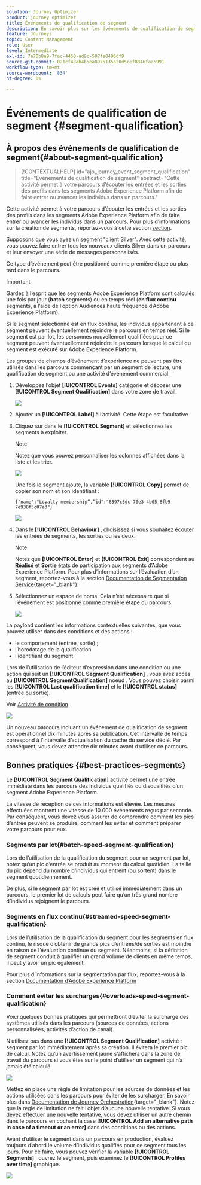 ```yaml
---
solution: Journey Optimizer
product: journey optimizer
title: Événements de qualification de segment
description: En savoir plus sur les événements de qualification de segment
feature: Journeys
topic: Content Management
role: User
level: Intermediate
exl-id: 7e70b8a9-7fac-4450-ad9c-597fe0496df9
source-git-commit: 021cf48ab4b5ea8975135a20d5cef8846faa5991
workflow-type: tm+mt
source-wordcount: '834'
ht-degree: 0%

---
```


# Événements de qualification de segment {#segment-qualification}

## À propos des événements de qualification de segment{#about-segment-qualification}

>[!CONTEXTUALHELP]
>id="ajo_journey_event_segment_qualification"
>title="Événements de qualification de segment"
>abstract="Cette activité permet à votre parcours d’écouter les entrées et les sorties des profils dans les segments Adobe Experience Platform afin de faire entrer ou avancer les individus dans un parcours."

Cette activité permet à votre parcours d’écouter les entrées et les sorties des profils dans les segments Adobe Experience Platform afin de faire entrer ou avancer les individus dans un parcours. Pour plus d’informations sur la création de segments, reportez-vous à cette section [section](../segment/about-segments.md).

Supposons que vous ayez un segment &quot;client Silver&quot;. Avec cette activité, vous pouvez faire entrer tous les nouveaux clients Silver dans un parcours et leur envoyer une série de messages personnalisés.

Ce type d’événement peut être positionné comme première étape ou plus tard dans le parcours.

>[!IMPORTANT]
>
>Gardez à l’esprit que les segments Adobe Experience Platform sont calculés une fois par jour (**batch** segments) ou en temps réel (**en flux continu** segments, à l’aide de l’option Audiences haute fréquence d’Adobe Experience Platform).
>
>Si le segment sélectionné est en flux continu, les individus appartenant à ce segment peuvent éventuellement rejoindre le parcours en temps réel. Si le segment est par lot, les personnes nouvellement qualifiées pour ce segment peuvent éventuellement rejoindre le parcours lorsque le calcul du segment est exécuté sur Adobe Experience Platform.
>
>Les groupes de champs d’événement d’expérience ne peuvent pas être utilisés dans les parcours commençant par un segment de lecture, une qualification de segment ou une activité d’événement commercial.


1. Développez l’objet **[!UICONTROL Events]** catégorie et déposer une **[!UICONTROL Segment Qualification]** dans votre zone de travail.

   ![](assets/segment5.png)

1. Ajouter un **[!UICONTROL Label]** à l’activité. Cette étape est facultative.

1. Cliquez sur dans le **[!UICONTROL Segment]** et sélectionnez les segments à exploiter.

   >[!NOTE]
   >
   >Notez que vous pouvez personnaliser les colonnes affichées dans la liste et les trier.

   ![](assets/segment6.png)

   Une fois le segment ajouté, la variable **[!UICONTROL Copy]** permet de copier son nom et son identifiant :

   `{"name":"Loyalty membership“,”id":"8597c5dc-70e3-4b05-8fb9-7e938f5c07a3"}`

   ![](assets/segment-copy.png)

1. Dans le **[!UICONTROL Behaviour]** , choisissez si vous souhaitez écouter les entrées de segments, les sorties ou les deux.

   >[!NOTE]
   >
   >Notez que **[!UICONTROL Enter]** et **[!UICONTROL Exit]** correspondent au **Réalisé** et **Sortie** états de participation aux segments d’Adobe Experience Platform. Pour plus d’informations sur l’évaluation d’un segment, reportez-vous à la section [Documentation de Segmentation Service](https://experienceleague.adobe.com/docs/experience-platform/segmentation/tutorials/evaluate-a-segment.html#interpret-segment-results){target=&quot;_blank&quot;}.

1. Sélectionnez un espace de noms. Cela n’est nécessaire que si l’événement est positionné comme première étape du parcours.

   ![](assets/segment7.png)

La payload contient les informations contextuelles suivantes, que vous pouvez utiliser dans des conditions et des actions :

* le comportement (entrée, sortie) ;
* l’horodatage de la qualification
* l’identifiant du segment

Lors de l’utilisation de l’éditeur d’expression dans une condition ou une action qui suit un **[!UICONTROL Segment Qualification]** , vous avez accès au **[!UICONTROL SegmentQualification]** noeud . Vous pouvez choisir parmi les **[!UICONTROL Last qualification time]** et le **[!UICONTROL status]** (entrée ou sortie).

Voir [Activité de condition](../building-journeys/condition-activity.md#about_condition).

![](assets/segment8.png)

Un nouveau parcours incluant un événement de qualification de segment est opérationnel dix minutes après sa publication. Cet intervalle de temps correspond à l’intervalle d’actualisation du cache du service dédié. Par conséquent, vous devez attendre dix minutes avant d’utiliser ce parcours.

## Bonnes pratiques {#best-practices-segments}

Le **[!UICONTROL Segment Qualification]** activité permet une entrée immédiate dans les parcours des individus qualifiés ou disqualifiés d’un segment Adobe Experience Platform.

La vitesse de réception de ces informations est élevée. Les mesures effectuées montrent une vitesse de 10 000 événements reçus par seconde. Par conséquent, vous devez vous assurer de comprendre comment les pics d’entrée peuvent se produire, comment les éviter et comment préparer votre parcours pour eux.

### Segments par lot{#batch-speed-segment-qualification}

Lors de l’utilisation de la qualification du segment pour un segment par lot, notez qu’un pic d’entrée se produit au moment du calcul quotidien. La taille du pic dépend du nombre d’individus qui entrent (ou sortent) dans le segment quotidiennement.

De plus, si le segment par lot est créé et utilisé immédiatement dans un parcours, le premier lot de calculs peut faire qu’un très grand nombre d’individus rejoignent le parcours.

### Segments en flux continu{#streamed-speed-segment-qualification}

Lors de l’utilisation de la qualification du segment pour les segments en flux continu, le risque d’obtenir de grands pics d’entrées/de sorties est moindre en raison de l’évaluation continue du segment. Néanmoins, si la définition de segment conduit à qualifier un grand volume de clients en même temps, il peut y avoir un pic également.

Pour plus d’informations sur la segmentation par flux, reportez-vous à la section [Documentation d’Adobe Experience Platform](https://experienceleague.adobe.com/docs/experience-platform/segmentation/api/streaming-segmentation.html#api)

### Comment éviter les surcharges{#overloads-speed-segment-qualification}

Voici quelques bonnes pratiques qui permettront d’éviter la surcharge des systèmes utilisés dans les parcours (sources de données, actions personnalisées, activités d’action de canal).

N’utilisez pas dans une **[!UICONTROL Segment Qualification]** activité : segment par lot immédiatement après sa création. Il évitera le premier pic de calcul. Notez qu’un avertissement jaune s’affichera dans la zone de travail du parcours si vous êtes sur le point d’utiliser un segment qui n’a jamais été calculé.

![](assets/segment-error.png)

Mettez en place une règle de limitation pour les sources de données et les actions utilisées dans les parcours pour éviter de les surcharger. En savoir plus dans [Documentation de Journey Orchestration](https://experienceleague.adobe.com/docs/journeys/using/working-with-apis/capping.html){target=&quot;_blank&quot;}. Notez que la règle de limitation ne fait l’objet d’aucune nouvelle tentative. Si vous devez effectuer une nouvelle tentative, vous devez utiliser un autre chemin dans le parcours en cochant la case **[!UICONTROL Add an alternative path in case of a timeout or an error]** dans des conditions ou des actions.

Avant d’utiliser le segment dans un parcours en production, évaluez toujours d’abord le volume d’individus qualifiés pour ce segment tous les jours. Pour ce faire, vous pouvez vérifier la variable **[!UICONTROL Segments]** , ouvrez le segment, puis examinez le **[!UICONTROL Profiles over time]** graphique.

![](assets/segment-overload.png)
